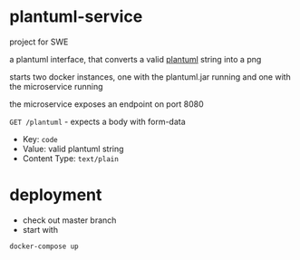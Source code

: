 # plantuml-service
project for SWE

a plantuml interface, that converts a valid [plantuml](https://plantuml.com/) string into a png

starts two docker instances, one with the plantuml.jar running and one with the microservice running

the microservice exposes an endpoint on port 8080

`GET /plantuml` - expects a body with form-data

* Key: `code`
* Value: valid plantuml string
* Content Type: `text/plain`

# deployment
- check out master branch
- start with 
```
docker-compose up
```
